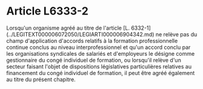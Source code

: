 # Article L6333-2

 

<div align="left">
  Lorsqu'un organisme agréé au titre de l'article [L. 6332-1](../LEGITEXT000006072050/LEGIARTI000006904342.md) ne relève pas du champ d'application d'accords relatifs à la formation professionnelle continue conclus au niveau interprofessionnel et qu'un accord conclu par les organisations syndicales de salariés et d'employeurs le désigne comme gestionnaire du congé individuel de formation, ou lorsqu'il relève d'un secteur faisant l'objet de dispositions législatives particulières relatives au financement du congé individuel de formation, il peut être agréé également au titre du présent chapitre.<br /> <br />